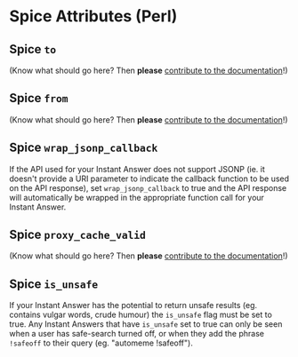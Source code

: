 # Spice Attributes (Perl)

## Spice `to`

(Know what should go here? Then **please** [contribute to the documentation](https://github.com/duckduckgo/duckduckgo-documentation/blob/master/CONTRIBUTING.md)!)

## Spice `from`

(Know what should go here? Then **please** [contribute to the documentation](https://github.com/duckduckgo/duckduckgo-documentation/blob/master/CONTRIBUTING.md)!)

## Spice `wrap_jsonp_callback`

If the API used for your Instant Answer does not support JSONP (ie. it doesn't provide a URI parameter to indicate the callback function to be used on the API response), set `wrap_jsonp_callback` to true and the API response will automatically be wrapped in the appropriate function call for your Instant Answer.

## Spice `proxy_cache_valid `

(Know what should go here? Then **please** [contribute to the documentation](https://github.com/duckduckgo/duckduckgo-documentation/blob/master/CONTRIBUTING.md)!)

## Spice `is_unsafe`

If your Instant Answer has the potential to return unsafe results (eg. contains vulgar words, crude humour) the `is_unsafe` flag must be set to true. Any Instant Answers that have `is_unsafe` set to true can only be seen when a user has safe-search turned off, or when they add the phrase `!safeoff` to their query (eg. "automeme !safeoff").
